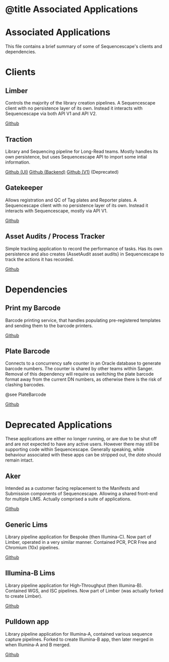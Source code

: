 # @title Associated Applications

# Associated Applications

This file contains a brief summary of some of Sequencescape's clients and
dependencies.

# Clients

## Limber

Controls the majority of the library creation pipelines. A Sequencescape client
with no persistence layer of its own. Instead it interacts with Sequencescape via
both API V1 and API V2.

[Github](https://github.com/sanger/limber)

## Traction

Library and Sequencing pipeline for Long-Read teams. Mostly handles its own
persistence, but uses Sequencescape API to import some intial information.

[Github (UI)](https://github.com/sanger/traction-ui)
[Github (Backend)](https://github.com/sanger/traction-service)
[Github (V1)](https://github.com/sanger/traction) (Deprecated)

## Gatekeeper

Allows registration and QC of Tag plates and Reporter plates. A Sequencescape client
with no persistence layer of its own. Instead it interacts with Sequencescape, mostly
via API V1.

[Github](https://github.com/sanger/gatekeeper)

## Asset Audits / Process Tracker

Simple tracking application to record the performance of tasks. Has its own
persistence and also creates {AssetAudit asset audits} in Sequencescape to track
the actions it has recorded.

[Github](https://github.com/sanger/asset_audits)

# Dependencies

## Print my Barcode

Barcode printing service, that handles populating pre-registered templates
and sending them to the barcode printers.

[Github](https://github.com/sanger/print_my_barcode)

## Plate Barcode

Connects to a concurrency safe counter in an Oracle database to generate barcode
numbers. The counter is shared by other teams within Sanger. Removal of this
dependency will require us switching the plate barcode format away from the current
DN numbers, as otherwise there is the risk of clashing barcodes.

@see PlateBarcode

[Github](https://github.com/sanger/plate_barcode)

# Deprecated Applications

These applications are either no longer running, or are due to be shut off and
are not expected to have any active users. However there may still be supporting
code within Sequencescape. Generally speaking, while behaviour associated with
these apps can be stripped out, the _data_ should remain intact.

## Aker

Intended as a customer facing replacement to the Manifests and Submission components
of Sequencescape. Allowing a shared front-end for multiple LIMS. Actually comprised
a suite of applications.

[Github](https://github.com/sanger?utf8=✓&q=aker&type=&language=)

## Generic Lims

Library pipeline application for Bespoke (then Illumina-C). Now part of Limber,
operated in a very similar manner. Contained PCR, PCR Free and Chromium (10x)
pipelines.

[Github](https://github.com/sanger/illumina_c_pipeline)

## Illumina-B Lims

Library pipeline application for High-Throughput (then Illumina-B). Contained WGS,
and ISC pipelines. Now part of Limber (was actually forked to create Limber).

[Github](https://github.com/sanger/illumina_b_pipeline)

## Pulldown app

Library pipeline application for Illumina-A, contained various sequence capture
pipelines. Forked to create Illumina-B app, then later merged in when Illumina-A
and B merged.

[Github](https://github.com/sanger/pulldown_pipeline)
